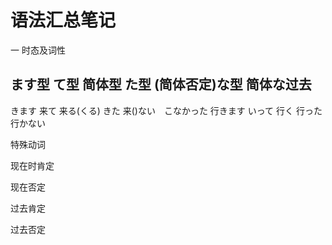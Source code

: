 # 语法汇总笔记

一 时态及词性

ます型 て型  简体型 た型  (简体否定)な型	简体な过去
--------------------------------------------------
きます	来て  来る(くる)	きた	来()ない　こなかった
行きます	いって	行く	行った	行かない  

特殊动词

现在时肯定

现在否定

过去肯定

过去否定



